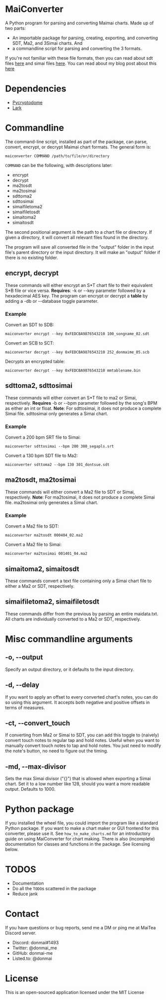 # MaiConverter
A Python program for parsing and converting Maimai charts. Made up of two parts: 
* An importable package for parsing, creating, exporting, and converting SDT, Ma2, and 3Simai charts. And
* a commandline script for parsing and converting the 3 formats.

If you're not familiar with these file formats, then you can read about sdt files [here](https://listed.to/@donmai/18173/the-four-chart-formats-of-maimai-classic) and simai files [here](https://w.atwiki.jp/simai/pages/25.html). You can read about my blog post about this [here](https://listed.to/@donmai/18284/newly-released-simai-to-sdt-converter)

# Dependencies 
* [Pycryptodome](https://pypi.org/project/pycryptodome)
* [Lark](https://pypi.org/project/lark-parser)

# Commandline
The command-line script, installed as part of the package, can parse, convert, encrypt, or decrypt Maimai chart formats. The general form is:

```maiconverter COMMAND /path/to/file/or/directory```

`COMMAND` can be the following, with descriptions later:
* encrypt
* decrypt
* ma2tosdt
* ma2tosimai
* sdttoma2
* sdttosimai
* simaifiletoma2
* simaifiletosdt
* simaitoma2
* simaitosdt

The second positional argument is the path to a chart file or directory. If given a directory, it will convert all relevant files found in the directory.

The program will save all converted file in the "output" folder in the input file's parent directory or the input directory. It will make an "output" folder if there is no existing folder.

## encrypt, decrypt

These commands will either encrypt an S\*T chart file to their equivalent S\*B file or vice versa.
**Requires**: -k or --key parameter followed by a hexadecimal AES key. The program can encrypt or decrypt a **table** by adding a -db or --database toggle parameter.

### Example
Convert an SDT to SDB:

```maiconverter encrypt --key 0xFEDCBA9876543210 100_songname_02.sdt```

Convert an SCB to SCT:

```maiconverter decrypt --key 0xFEDCBA9876543210 252_donmaime_05.scb```

Decrypts an encrypted table:

```maiconverter decrypt --key 0xFEDCBA9876543210 mmtablename.bin```

## sdttoma2, sdttosimai

These commands will either convert an S\*T file to ma2 or Simai, respectively. **Requires** -b or --bpm parameter followed by the song's BPM as either an int or float. 
**Note**: For sdttosimai, it does not produce a complete Simai file. sdttosimai only generates a Simai chart.

### Example
Convert a 200 bpm SRT file to Simai:

```maiconverter sdttosimai --bpm 200 300_segapls.srt```

Convert a 130 bpm SDT file to Ma2:

```maiconverter sdttoma2 --bpm 130 301_dontsue.sdt```

## ma2tosdt, ma2tosimai

These commands will either convert a Ma2 file to SDT or Simai, respectively.
**Note**: For ma2tosimai, it does not produce a complete Simai file. ma2tosimai only generates a Simai chart.

### Example
Convert a Ma2 file to SDT:

```maiconverter ma2tosdt 000404_02.ma2```

Convert a Ma2 file to Simai:

```maiconverter ma2tosimai 001401_04.ma2```

## simaitoma2, simaitosdt

These commands convert a text file containing only a Simai chart file to either a Ma2 or SDT, respectively.

## simaifiletoma2, simaifiletosdt

These commands differ from the previous by parsing an entire maidata.txt. All charts are individually converted to a Ma2 or SDT, respectively.

# Misc commandline arguments
## -o, --output
Specify an output directory, or it defaults to the input directory.

## -d, --delay
If you want to apply an offset to every converted chart's notes, you can do so using this argument. It accepts both negative and positive offsets in terms of measures.

## -ct, --convert_touch
If converting from Ma2 or Simai to SDT, you can add this toggle to (naively) convert touch notes to regular tap and hold notes. Useful when you want to manually convert touch notes to tap and hold notes. You just need to modify the note's button, no need to figure out the timing.

## -md, --max-divisor
Sets the max Simai divisor ("{}") that is allowed when exporting a Simai chart. Set it to a low number like 128, should you want a more readable output. Defaults to 1000. 

# Python package
If you installed the wheel file, you could import the program like a standard Python package. If you want to make a chart maker or GUI frontend for this converter, please use it. See `how_to_make_charts.md` for an introductory guide on using MaiConverter for chart making. There is also (incomplete) documentation for classes and functions in the package. See licensing below.

# TODOS
* Documentation
* Do all the `TODO`s scattered in the package
* Reduce jank

# Contact
If you have questions or bug reports, send me a DM or ping me at MaiTea Discord server.

* Discord: donmai#1493
* Twitter: @donmai_me
* GitHub: donmai-me
* Listed.to: @donmai

# License
This is an open-sourced application licensed under the MIT License
